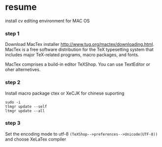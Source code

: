 # resume

install cv editing environment for MAC OS

### step 1

Download MacTex installer http://www.tug.org/mactex/downloading.html. MacTex is a free software distribution for the TeX typesetting system that includes major TeX-related programs, macro packages, and fonts.  

MacTex comprises a build-in editor TeXShop. You can use TextEditor or oher alternetives.

### step 2

Install macro package ctex or XeCJK for chinese suporting
```
sudo -i
tlmgr update --self
ltmgr update --all
```

### step 3

Set the encoding mode to utf-8 `(TeXShop-->preferences-->Unicode(UTF-8))` and choose XeLaTex compiler
